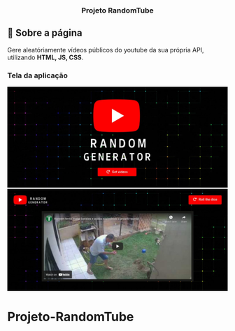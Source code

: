 <h3 align="center">
  Projeto RandomTube
</h3>

## :rocket: Sobre a página

Gere aleatóriamente vídeos públicos do youtube da sua própria API, utilizando **HTML, JS, CSS**.

### Tela da aplicação

![image](https://github.com/JonanthaW/Projeto-RandomTube/blob/main/assets/example1.jpg)
![image](https://github.com/JonanthaW/Projeto-RandomTube/blob/main/assets/example2.jpg)
# Projeto-RandomTube
